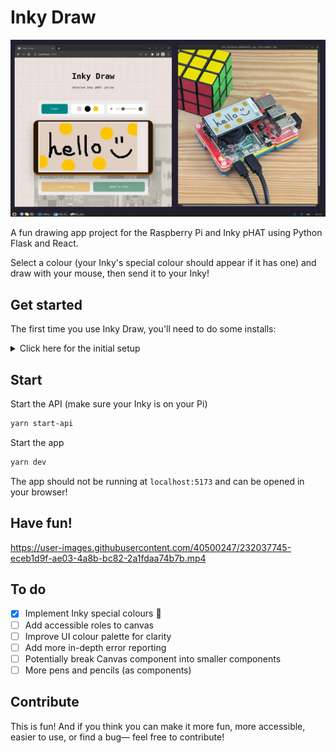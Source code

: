 # Inky Draw

![Sreenshot of jonothan.dev](/inky_draw.webp)

A fun drawing app project for the Raspberry Pi and Inky pHAT using Python Flask and React.

Select a colour (your Inky's special colour should appear if it has one) and draw with your mouse, then send it to your Inky!

## Get started

The first time you use Inky Draw, you'll need to do some installs:

<details>
  <summary>Click here for the initial setup</summary>

### Python Flask API

Set api as the current working directory

```bash
cd api
```

Create a Python virtual environment

```bash
python3 -m venv my_venv
```

Activate the environment:

```bash
source ./my_venv/bin/activate
```

Install required packages into the environment:

```bash
pip3 install -r ./requirements.txt
```

### React app

Install the required packages for the React app:

```bash
yarn
```

</details>

## Start

Start the API (make sure your Inky is on your Pi)

```bash
yarn start-api
```

Start the app

```bash
yarn dev
```

The app should not be running at `localhost:5173` and can be opened in your browser!

## Have fun!

https://user-images.githubusercontent.com/40500247/232037745-eceb1d9f-ae03-4a8b-bc82-2a1fdaa74b7b.mp4

## To do

- [x] Implement Inky special colours 🎉
- [ ] Add accessible roles to canvas
- [ ] Improve UI colour palette for clarity
- [ ] Add more in-depth error reporting
- [ ] Potentially break Canvas component into smaller components
- [ ] More pens and pencils (as components)

## Contribute
This is fun! 
And if you think you can make it more fun, more accessible, easier to use, or find a bug— feel free to contribute!
